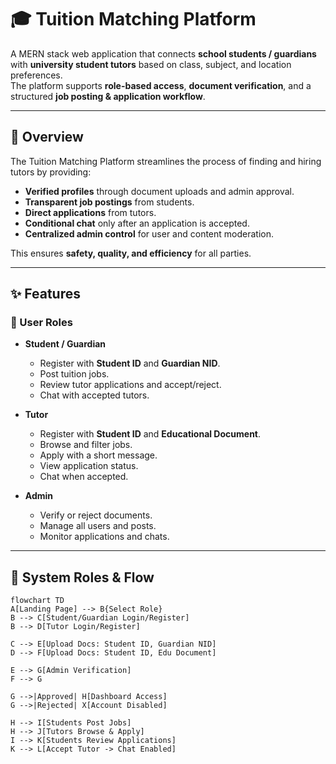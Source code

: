 # 🎓 Tuition Matching Platform

A MERN stack web application that connects **school students / guardians** with **university student tutors** based on class, subject, and location preferences.  
The platform supports **role-based access**, **document verification**, and a structured **job posting & application workflow**.


---

## 📌 Overview

The Tuition Matching Platform streamlines the process of finding and hiring tutors by providing:

- **Verified profiles** through document uploads and admin approval.
- **Transparent job postings** from students.
- **Direct applications** from tutors.
- **Conditional chat** only after an application is accepted.
- **Centralized admin control** for user and content moderation.

This ensures **safety, quality, and efficiency** for all parties.

---

## ✨ Features

### 🔹 User Roles
- **Student / Guardian**
  - Register with **Student ID** and **Guardian NID**.
  - Post tuition jobs.
  - Review tutor applications and accept/reject.
  - Chat with accepted tutors.
  
- **Tutor**
  - Register with **Student ID** and **Educational Document**.
  - Browse and filter jobs.
  - Apply with a short message.
  - View application status.
  - Chat when accepted.
  
- **Admin**
  - Verify or reject documents.
  - Manage all users and posts.
  - Monitor applications and chats.

---

## 🔄 System Roles & Flow

```mermaid
flowchart TD
A[Landing Page] --> B{Select Role}
B --> C[Student/Guardian Login/Register]
B --> D[Tutor Login/Register]

C --> E[Upload Docs: Student ID, Guardian NID]
D --> F[Upload Docs: Student ID, Edu Document]

E --> G[Admin Verification]
F --> G

G -->|Approved| H[Dashboard Access]
G -->|Rejected| X[Account Disabled]

H --> I[Students Post Jobs]
H --> J[Tutors Browse & Apply]
I --> K[Students Review Applications]
K --> L[Accept Tutor -> Chat Enabled]
